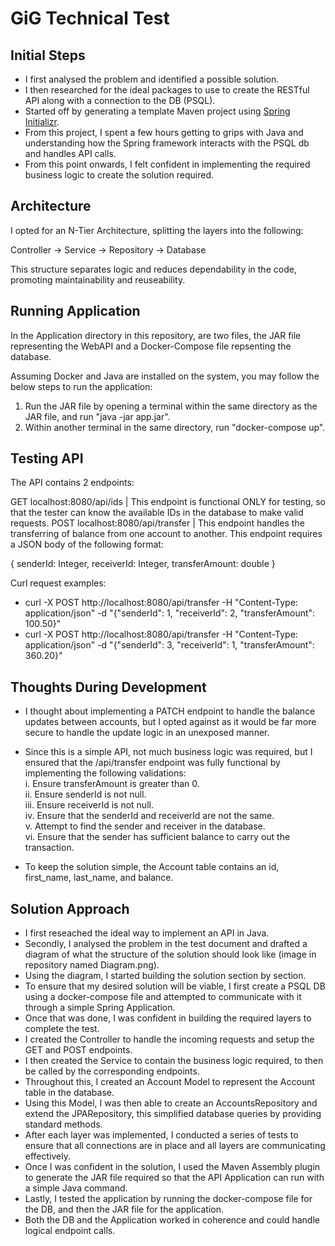 # GiG Technical Test
 
## Initial Steps

- I first analysed the problem and identified a possible solution.
- I then researched for the ideal packages to use to create the RESTful API along with a connection to the DB (PSQL).
- Started off by generating a template Maven project using [Spring Initializr](https://start.spring.io/).
- From this project, I spent a few hours getting to grips with Java and understanding how the Spring framework interacts with the PSQL db and handles API calls.
- From this point onwards, I felt confident in implementing the required business logic to create the solution required.

## Architecture

I opted for an N-Tier Architecture, splitting the layers into the following:

Controller -> Service -> Repository -> Database

This structure separates logic and reduces dependability in the code, promoting maintainability and reuseability.

## Running Application

In the Application directory in this repository, are two files, the JAR file representing the WebAPI and a Docker-Compose file repsenting the database.

Assuming Docker and Java are installed on the system, you may follow the below steps to run the application:

1. Run the JAR file by opening a terminal within the same directory as the JAR file, and run "java -jar app.jar".
2. Within another terminal in the same directory, run "docker-compose up".

## Testing API

The API contains 2 endpoints:

GET localhost:8080/api/ids | This endpoint is functional ONLY for testing, so that the tester can know the available IDs in the database to make valid requests.
POST localhost:8080/api/transfer | This endpoint handles the transferring of balance from one account to another. This endpoint requires a JSON body of the following format:

{ 
    senderId: Integer,
    receiverId: Integer,
    transferAmount: double
}

Curl request examples:

- curl -X POST http://localhost:8080/api/transfer -H "Content-Type: application/json" -d "{\"senderId\": 1, \"receiverId\": 2, \"transferAmount\": 100.50}"
- curl -X POST http://localhost:8080/api/transfer -H "Content-Type: application/json" -d "{\"senderId\": 3, \"receiverId\": 1, \"transferAmount\": 360.20}"

## Thoughts During Development

- I thought about implementing a PATCH endpoint to handle the balance updates between accounts, but I opted against as it would be far more secure to handle the update logic in an unexposed manner.
- Since this is a simple API, not much business logic was required, but I ensured that the /api/transfer endpoint was fully functional by implementing the following validations: <br>
 i. Ensure transferAmount is greater than 0. <br>
 ii. Ensure senderId is not null. <br>
 iii. Ensure receiverId is not null. <br>
 iv. Ensure that the senderId and receiverId are not the same. <br>
 v. Attempt to find the sender and receiver in the database. <br>
 vi. Ensure that the sender has sufficient balance to carry out the transaction. <br>

- To keep the solution simple, the Account table contains an id, first_name, last_name, and balance.

## Solution Approach
- I first reseached the ideal way to implement an API in Java.
- Secondly, I analysed the problem in the test document and drafted a diagram of what the structure of the solution should look like (image in repository named Diagram.png).
- Using the diagram, I started building the solution section by section.
- To ensure that my desired solution will be viable, I first create a PSQL DB using a docker-compose file and attempted to communicate with it through a simple Spring Application.
- Once that was done, I was confident in building the required layers to complete the test.
- I created the Controller to handle the incoming requests and setup the GET and POST endpoints.
- I then created the Service to contain the business logic required, to then be called by the corresponding endpoints.
- Throughout this, I created an Account Model to represent the Account table in the database.
- Using this Model, I was then able to create an AccountsRepository and extend the JPARepository, this simplified database queries by providing standard methods.
- After each layer was implemented, I conducted a series of tests to ensure that all connections are in place and all layers are communicating effectively.
- Once I was confident in the solution, I used the Maven Assembly plugin to generate the JAR file required so that the API Application can run with a simple Java command.
- Lastly, I tested the application by running the docker-compose file for the DB, and then the JAR file for the application.
- Both the DB and the Application worked in coherence and could handle logical endpoint calls.
